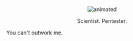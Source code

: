 
<p align="center">
  <img src="https://github.com/dante-tech/dante-tech/assets/148709693/bf0c8a64-f7cb-4e0e-9314-b1b33113c25b" alt="animated" />
</p>

<p align="center">
    Scientist. Pentester.

  You can't outwork me.
</p>
